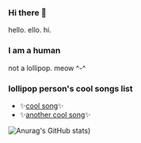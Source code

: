 ### Hi there 👋
hello. ello. hi.
### I am a human
not a lollipop.
meow ^-^

### lollipop person's cool songs list
- ✨[cool song](https://www.youtube.com/watch?v=XG6aRxkcr9c)✨
- ✨[another cool song](https://www.youtube.com/watch?v=bkJ2hHHYp4U&ab_channel=DrumSlayer)✨

![Anurag's GitHub stats](https://github-readme-stats.vercel.app/api?username=lollipop-person&show_icons=true&theme=tokyonight))

<!--
**lollipop-person/lollipop-person** is a ✨ _special_ ✨ repository because its `README.md` (this file) appears on your GitHub profile.

Here are some ideas to get you started:

- 🔭 I’m currently working on ...
- 🌱 I’m currently learning ...
- 👯 I’m looking to collaborate on ...
- 🤔 I’m looking for help with ...
- 💬 Ask me about ...
- 📫 How to reach me: ...
- 😄 Pronouns: ...
- ⚡ Fun fact: ...
-->
